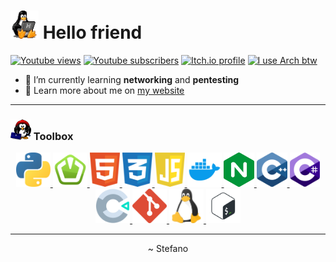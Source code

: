 # [<img src="assets/tux-typing.gif" alt="Tux typing" width="45px"/>](https://github.com/IlmastroStefanuzzo/ilmastrostefanuzzo/blob/main/what-you-are-referring-to-as-linux.md#id-just-like-to-interject-for-a-moment) Hello friend
[![Youtube views](https://img.shields.io/youtube/channel/views/UCzv719JmKaLwZhp7hd3vvbg?logo=youtube&style=flat-square)](https://youtube.com/channel/UCzv719JmKaLwZhp7hd3vvbg) [![Youtube subscribers](https://img.shields.io/youtube/channel/subscribers/UCzv719JmKaLwZhp7hd3vvbg?logo=youtube&style=flat-square)](https://youtube.com/channel/UCzv719JmKaLwZhp7hd3vvbg) [![Itch.io profile](https://img.shields.io/badge/Itch.io-profile-f85b5a?style=flat-square&logo=itch.io&logoColor=f85b5a)](https://ilmastrostefanuzzoyt.itch.io) [![I use Arch btw](https://img.shields.io/badge/I%20use-Arch%20btw-blue?style=flat-square&logo=arch-linux&logoColor=blue)](https://github.com/IlmastroStefanuzzo/ilmastrostefanuzzo/blob/main/disclaimer.md#i-use-arch-btw)

* 🔭 I’m currently learning **networking** and **pentesting**
* 🔬 Learn more about me on [my website](https://www.stefano.ml)

---

### <img src="assets/tux-worker.png" alt="Tux worker" width="33px"/> Toolbox

<p align="center">
<a href="https://www.python.org/">
    <img src="assets/svg/python.svg" alt="Python Logo" height="55"
</a>
<a href="https://www.pygame.org/"
    <img src="assets/svg/pygame.svg" alt="Pygame Logo" height="55"/>
</a>
<a href="https://www.sfml-dev.org/">
    <img src="assets/svg/sfml.svg" alt="SFML Logo" height="55"/>
</a>
<a href="https://unity.com/
    <img src="assets/svg/unity.svg" alt="Unity Logo" height="55"/>
</a>
<a href="https://developer.mozilla.org/en-US/docs/Glossary/HTML">
    <img src="assets/svg/html.svg" alt="HTML Logo" height="55"/>
</a>
<a href="https://developer.mozilla.org/en-US/docs/Glossary/CSS">
    <img src="assets/svg/css.svg" alt="CSS Logo" height="55"/>
</a>
<a href="https://developer.mozilla.org/en-US/docs/Glossary/JavaScript">
    <img src="assets/svg/javascript.svg" alt="JavaScript Logo" height="55"/>
</a>
<a href="https://www.docker.com/">
    <img src="assets/svg/docker.svg" alt="Docker Logo" height="55"/>
</a>
<a href="https://www.nginx.com/">
    <img src="assets/svg/nginx.svg" alt="Nginx Logo" height="55"/>
</a>
<a href="https://cloud.google.com/"
    <img src="assets/svg/gcloud.svg" alt="Google Cloud Logo" height="55"/>
</a>
<a href="https://en.wikipedia.org/wiki/C%2B%2B">
    <img src="assets/svg/cpp.svg" alt="C++ Logo" height="55"/>
</a>
<a href="https://en.wikipedia.org/wiki/C_Sharp_(programming_language)">
    <img src="assets/svg/csharp.svg" alt="C# Logo" height="55"/>
</a>
<a href="https://www.construct.net/en">
    <img src="assets/svg/construct.svg" alt="Construct Logo" height="55"/>
</a>
<a href="https://git-scm.com/">
    <img src="assets/svg/git.svg" alt="Git Logo" height="55"/>
</a>
<a href="https://www.kernel.org/linux.html">
    <img src="assets/svg/linux.svg" alt="Linux Logo" height="55"/>
</a>
<a href="https://www.gnu.org/software/bash/">
    <img src="assets/svg/bash.svg" alt="Bash Logo" height="55"/>
</a>
</p>
  
---

<p align="center"> ~ Stefano </p>
